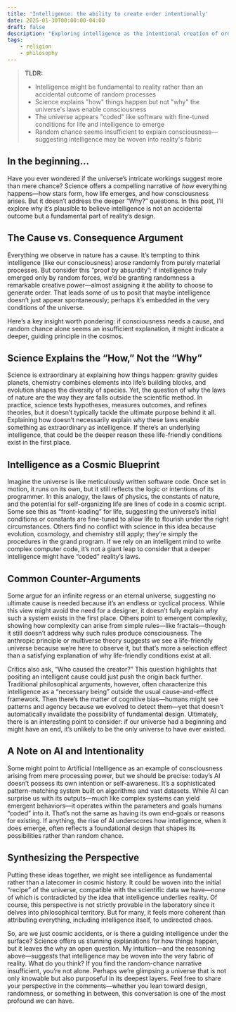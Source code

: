```yaml
---
title: 'Intelligence: the ability to create order intentionally'
date: 2025-01-30T00:00:00-04:00
draft: false
description: "Exploring intelligence as the intentional creation of order. A philosophical examination of consciousness, divine intelligence, and the nature of organized complexity."
tags:
    - religion
    - philosophy
---
```


> **TLDR:**
> - Intelligence might be fundamental to reality rather than an accidental outcome of random processes
> - Science explains "how" things happen but not "why" the universe's laws enable consciousness
> - The universe appears "coded" like software with fine-tuned conditions for life and intelligence to emerge
> - Random chance seems insufficient to explain consciousness—suggesting intelligence may be woven into reality's fabric

## In the beginning...

Have you ever wondered if the universe’s intricate workings suggest more than mere chance? Science offers a compelling narrative of *how* everything happens—how stars form, how life emerges, and how consciousness arises. But it doesn’t address the deeper “Why?” questions. In this post, I’ll explore why it’s plausible to believe intelligence is not an accidental outcome but a fundamental part of reality’s design.

## The Cause vs. Consequence Argument

Everything we observe in nature has a cause. It’s tempting to think intelligence (like our consciousness) arose randomly from purely material processes. But consider this “proof by absurdity”: if intelligence truly emerged only by random forces, we’d be granting randomness a remarkable creative power—almost assigning it the ability to choose to generate order. That leads some of us to posit that maybe intelligence doesn’t just appear spontaneously; perhaps it’s embedded in the very conditions of the universe.

Here’s a key insight worth pondering: if consciousness needs a cause, and random chance alone seems an insufficient explanation, it might indicate a deeper, guiding principle in the cosmos.

## Science Explains the “How,” Not the “Why”

Science is extraordinary at explaining how things happen: gravity guides planets, chemistry combines elements into life’s building blocks, and evolution shapes the diversity of species. Yet, the question of why the laws of nature are the way they are falls outside the scientific method. In practice, science tests hypotheses, measures outcomes, and refines theories, but it doesn’t typically tackle the ultimate purpose behind it all. Explaining how doesn’t necessarily explain why these laws enable something as extraordinary as intelligence. If there’s an underlying intelligence, that could be the deeper reason these life-friendly conditions exist in the first place.

## Intelligence as a Cosmic Blueprint

Imagine the universe is like meticulously written software code. Once set in motion, it runs on its own, but it still reflects the logic or intentions of its programmer. In this analogy, the laws of physics, the constants of nature, and the potential for self-organizing life are lines of code in a cosmic script. Some see this as “front-loading” for life, suggesting the universe’s initial conditions or constants are fine-tuned to allow life to flourish under the right circumstances. Others find no conflict with science in this idea because evolution, cosmology, and chemistry still apply; they’re simply the procedures in the grand program. If we rely on an intelligent mind to write complex computer code, it’s not a giant leap to consider that a deeper intelligence might have “coded” reality’s laws.

## Common Counter-Arguments

Some argue for an infinite regress or an eternal universe, suggesting no ultimate cause is needed because it’s an endless or cyclical process. While this view might avoid the need for a designer, it doesn’t fully explain why such a system exists in the first place. Others point to emergent complexity, showing how complexity can arise from simple rules—like fractals—though it still doesn’t address why such rules produce consciousness. The anthropic principle or multiverse theory suggests we see a life-friendly universe because we’re here to observe it, but that’s more a selection effect than a satisfying explanation of why life-friendly conditions exist at all.

Critics also ask, “Who caused the creator?” This question highlights that positing an intelligent cause could just push the origin back further. Traditional philosophical arguments, however, often characterize this intelligence as a “necessary being” outside the usual cause-and-effect framework. Then there’s the matter of cognitive bias—humans might see patterns and agency because we evolved to detect them—yet that doesn’t automatically invalidate the possibility of fundamental design. Ultimately, there is an interesting point to consider: if our universe had a beginning and might have an end, it’s unlikely to be the only universe to have ever existed.

## A Note on AI and Intentionality

Some might point to Artificial Intelligence as an example of consciousness arising from mere processing power, but we should be precise: today’s AI doesn’t possess its own intention or self-awareness. It’s a sophisticated pattern-matching system built on algorithms and vast datasets. While AI can surprise us with its outputs—much like complex systems can yield emergent behaviors—it operates within the parameters and goals humans “coded” into it. That’s not the same as having its own end-goals or reasons for existing. If anything, the rise of AI underscores how intelligence, when it does emerge, often reflects a foundational design that shapes its possibilities rather than random chance.

## Synthesizing the Perspective

Putting these ideas together, we might see intelligence as fundamental rather than a latecomer in cosmic history. It could be woven into the initial “recipe” of the universe, compatible with the scientific data we have—none of which is contradicted by the idea that intelligence underlies reality. Of course, this perspective is not strictly provable in the laboratory since it delves into philosophical territory. But for many, it feels more coherent than attributing everything, including intelligence itself, to undirected chaos.

So, are we just cosmic accidents, or is there a guiding intelligence under the surface? Science offers us stunning explanations for how things happen, but it leaves the why an open question. My intuition—and the reasoning above—suggests that intelligence may be woven into the very fabric of reality. What do you think? If you find the random-chance narrative insufficient, you’re not alone. Perhaps we’re glimpsing a universe that is not only knowable but also purposeful in its deepest layers. Feel free to share your perspective in the comments—whether you lean toward design, randomness, or something in between, this conversation is one of the most profound we can have.


